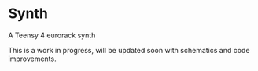 # Synth
A Teensy 4 eurorack synth 

This is a work in progress, will be updated soon with schematics and code improvements.